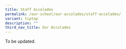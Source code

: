 ```yaml
---
title: Staff Accolades
permalink: /our-school/our-accolades/staff-accolades/
variant: tiptap
description: ""
third_nav_title: Our Accolades
---
```

<p>To be updated.</p>